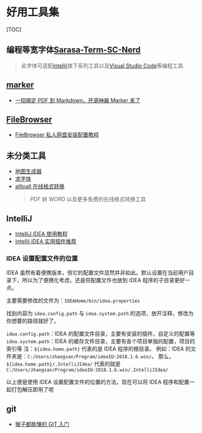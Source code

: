 # 好用工具集

[TOC]

## 编程等宽字体[Sarasa-Term-SC-Nerd](https://github.com/laishulu/Sarasa-Term-SC-Nerd)

> 此字体可适配[intellij](https://www.jetbrains.com.cn/)旗下系列工具以及[Visual Studio Code](https://code.visualstudio.com/)等编程工具.


## [marker](https://github.com/datalab-to/marker)

- [一招搞定 PDF 到 Markdown，开源神器 Marker 来了](https://zhuanlan.zhihu.com/p/26166537484)

## [FileBrowser](https://www.filebrowser.cn/)

- [FileBrowser 私人网盘安装配置教程](https://oooutman.github.io/FileBrowser/)

## 未分类工具

- [地图生成器](https://datav.aliyun.com/portal/school/atlas/area_selector)
- [求字体](https://www.qiuziti.com/)
- [alltoall 在线格式转换](https://www.alltoall.net/)
  > PDF 转 WORD 以及更多免费的在线格式转换工具

## IntelliJ

- [IntelliJ IDEA 使用教程](http://wiki.jikexueyuan.com/project/intellij-idea-tutorial/)
- [Intellij IDEA 实用插件推荐](https://juejin.im/post/6844904082721734663)

### IDEA 设置配置文件的位置
IDEA 虽然有着便携版本，但它的配置文件显然并非如此。默认设置在当前用户目录下，所以为了便携化考虑，还是将配置文件也放到 IDEA 程序的子目录更好一点。

主要需要修改的文件为：`IDEAHome/bin/idea.properties`

找到内容为 `idea.config.path` 与 `idea.system.path` 的选项，放开注释，修改为你想要的路径就好了。

`idea.config.path`：IDEA 的配置文件目录，主要有安装的插件，自定义的配置等
`idea.system.path`：IDEA 的缓存文件目录，主要有各个项目单独的配置，项目的索引等
注：`${idea.home.path}` 代表的是 IDEA 程序的根目录。
例如：IDEA 的文件夹是：`C:/Users/zhangsan/Program/ideaIU-2018.1.6.win/`。 那么，`${idea.home.path}/.IntelliJIdea/` 代表的就是 `C:/Users/zhangsan/Program/ideaIU-2018.1.6.win/.IntelliJIdea/`

以上便是使用 IDEA 设置配置文件的位置的方法，现在可以将 IDEA 程序和配置一起打包解压即用了呢

## git

- [猴子都能懂的 GIT 入门](https://backlog.com/git-tutorial/cn/)
